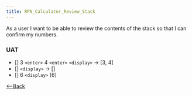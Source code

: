 ```yaml
---
title: RPN_Calculator_Review_Stack
---
```

As a user I want to be able to review the contents of the stack so that I can confirm my numbers.

### UAT
* [] 3 ```<enter>``` 4 ```<enter>``` ```<display>``` -> [3, 4]
* [] ```<display>``` -> []
* [] 6 ```<display>``` [6]

[<--Back](RPN_Calculator)
